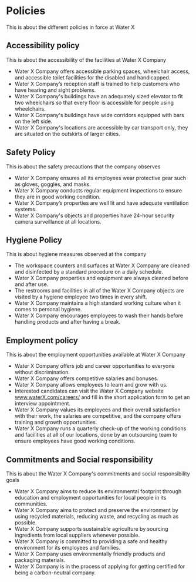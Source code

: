 # Policies

This is about the different policies in force at Water X

## Accessibility policy

This is about the accessibility of the facilities at Water X  Company

- Water X Company offers accessible parking spaces, wheelchair access, and accessible toilet facilities for the disabled and handicapped.
- Water X Company’s reception staff is trained to help customers who have hearing and sight problems.
- Water X Company's buildings have an adequately sized elevator to fit two wheelchairs so that every floor is accessible for people using wheelchairs.
- Water X Company's buildings have wide corridors equipped with bars on the left side.
- Water X Company's locations are accessible by car transport only, they are situated on the outskirts of larger cities.

## Safety Policy

This is about the safety precautions that the company observes

- Water X Company ensures all its employees wear protective gear such as gloves, goggles, and masks.
- Water X Company conducts regular equipment inspections to ensure they are in good working condition.
- Water X Company’s properties are well lit and have adequate ventilation systems.
- Water X Company's objects and properties have 24-hour security camera surveillance at all locations.

## Hygiene Policy

This is about hygiene measures observed at the company

- The workspace counters and surfaces at Water X Company are cleaned and disinfected by a standard procedure on a daily schedule.
- Water X Company properties and equipment are always cleaned before and after use.
- The restrooms and facilities in all of the Water X Company objects are visited by a hygiene employee two times in every shift.
- Water X Company maintains a high standard working culture when it comes to personal hygiene.
- Water X Company encourages employees to wash their hands before handling products and after having a break.

## Employment policy

This is about the employment opportunities available at Water X  Company

- Water X  Company offers job and career opportunities to everyone without discrimination.
- Water X  Company offers competitive salaries and bonuses.
- Water X  Company allows employees to learn and grow with us.
- Interested candidates can visit the Water X Company website www.waterX.com/careers/ and fill in the short application form to get an interview appointment.
- Water X Company values its employees and their overall satisfaction with their work, the salaries are competitive, and the company offers training and growth opportunities.
- Water X Company runs a quarterly check-up of the working conditions and facilities at all of our locations, done by an outsourcing team to ensure employees have good working conditions.

## Commitments and Social responsibility

This is about the Water X Company's commitments and social responsibility goals

- Water X Company aims to reduce its environmental footprint through education and employment opportunities for local people in its communities.
- Water X Company aims to protect and preserve the environment by using recycled materials, reducing waste, and recycling as much as possible.
- Water X Company supports sustainable agriculture by sourcing ingredients from local suppliers whenever possible.
- Water X Company is committed to providing a safe and healthy environment for its employees and families.
- Water X Company uses environmentally friendly products and packaging materials.
- Water X Company is in the process of applying for getting certified for being a carbon-neutral company.